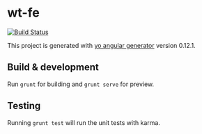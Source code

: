 # wt-fe

[![Build Status](https://travis-ci.org/leondeng/wt-fe.svg?branch=develop)](https://travis-ci.org/leondeng/wt-fe)

This project is generated with [yo angular generator](https://github.com/yeoman/generator-angular)
version 0.12.1.

## Build & development

Run `grunt` for building and `grunt serve` for preview.

## Testing

Running `grunt test` will run the unit tests with karma.

